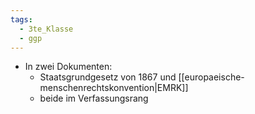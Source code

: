 ```yaml
---
tags:
  - 3te_Klasse
  - ggp
---
```

- In zwei Dokumenten:
	- Staatsgrundgesetz von 1867 und [[europaeische-menschenrechtskonvention|EMRK]]
	- beide im Verfassungsrang